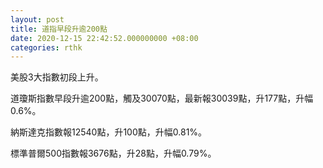 ```yaml
---
layout: post
title: 道指早段升逾200點
date: 2020-12-15 22:42:52.000000000 +08:00
categories: rthk
---
```


美股3大指數初段上升。

道瓊斯指數早段升逾200點，觸及30070點，最新報30039點，升177點，升幅0.6%。

納斯達克指數報12540點，升100點，升幅0.81%。

標準普爾500指數報3676點，升28點，升幅0.79%。
